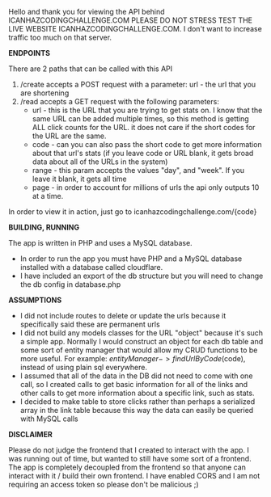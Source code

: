 Hello and thank you for viewing the API behind ICANHAZCODINGCHALLENGE.COM
PLEASE DO NOT STRESS TEST THE LIVE WEBSITE ICANHAZCODINGCHALLENGE.COM. I don't want to increase traffic too much on that server.


**ENDPOINTS**

There are 2 paths that can be called with this API

1) /create accepts a POST request with a parameter:
   url - the url that you are shortening
2) /read accepts a GET request with the following parameters:
   - url - this is the URL that you are trying to get stats on. I know that the same URL can be added multiple times, so this method is getting ALL click counts for the URL.
         it does not care if the short codes for the URL are the same.
   - code - can you can also pass the short code to get more information about that url's stats
   (if you leave code or URL blank, it gets broad data about all of the URLs in the system)
   - range - this param accepts the values "day", and "week". If you leave it blank, it gets all time
   - page - in order to account for millions of urls the api only outputs 10 at a time. 
   
In order to view it in action, just go to icanhazcodingchallenge.com/{code}




**BUILDING, RUNNING**

The app is written in PHP and uses a MySQL database. 
- In order to run the app you must have PHP and a MySQL database installed with a database called cloudflare.
- I have included an export of the db structure but you will need to change the db config in database.php

**ASSUMPTIONS**
- I did not include routes to delete or update the urls because it specifically said these are permanent urls
- I did not build any models classes for the URL "object" because it's such a simple app. Normally I would construct an object for each db table and some sort
  of entity manager that would allow my CRUD functions to be more useful. For example: $entityManager->findUrlByCode($code),
  instead of using plain sql everywhere.
- I assumed that all of the data in the DB did not need to come with one call, so I created calls to get basic information for all of the links
  and other calls to get more information about a specific link, such as stats.
- I decided to make table to store clicks rather than perhaps a serialized array in the link table because this way the data can easily be queried
  with MySQL calls
  



**DISCLAIMER**

Please do not judge the frontend that I created to interact with the app. I was running out of time, but wanted to still have
some sort of a frontend.  The app is completely decoupled from the frontend so that anyone can interact with it / build their own frontend.
I have enabled CORS and I am not requiring an access token so please don't be malicious ;)
  

